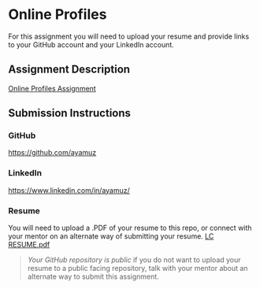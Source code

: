 
# Online Profiles
For this assignment you will need to upload your resume and provide links to your GitHub account and your LinkedIn account.

## Assignment Description
[Online Profiles Assignment](https://education.launchcode.org/liftoff/modules/assignments/online-profiles)

## Submission Instructions
 
### GitHub
https://github.com/ayamuz
 
### LinkedIn
https://www.linkedin.com/in/ayamuz/

### Resume
You will need to upload a .PDF of your resume to this repo, or connect with your mentor on an alternate way of submitting your resume.
[LC RESUME.pdf](https://github.com/ayamuz/liftoff-assignments/files/6300796/LC.RESUME.pdf)

> *Your GitHub repository is public* if you do not want to upload your resume to a public facing repository, talk with your mentor about an alternate way to submit this assignment.
